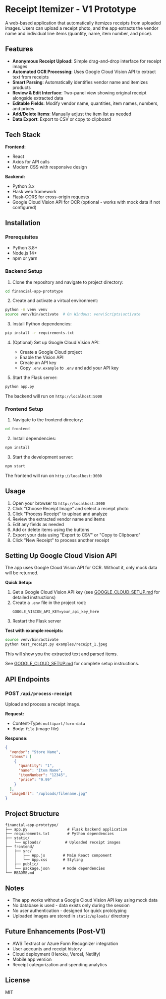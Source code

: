 # Receipt Itemizer - V1 Prototype

A web-based application that automatically itemizes receipts from uploaded images. Users can upload a receipt photo, and the app extracts the vendor name and individual line items (quantity, name, item number, and price).

## Features

- **Anonymous Receipt Upload**: Simple drag-and-drop interface for receipt images
- **Automated OCR Processing**: Uses Google Cloud Vision API to extract text from receipts
- **Smart Parsing**: Automatically identifies vendor name and itemizes products
- **Review & Edit Interface**: Two-panel view showing original receipt alongside extracted data
- **Editable Fields**: Modify vendor name, quantities, item names, numbers, and prices
- **Add/Delete Items**: Manually adjust the item list as needed
- **Data Export**: Export to CSV or copy to clipboard

## Tech Stack

**Frontend:**
- React
- Axios for API calls
- Modern CSS with responsive design

**Backend:**
- Python 3.x
- Flask web framework
- Flask-CORS for cross-origin requests
- Google Cloud Vision API for OCR (optional - works with mock data if not configured)

## Installation

### Prerequisites
- Python 3.8+
- Node.js 14+
- npm or yarn

### Backend Setup

1. Clone the repository and navigate to project directory:
```bash
cd financial-app-prototype
```

2. Create and activate a virtual environment:
```bash
python -m venv venv
source venv/bin/activate  # On Windows: venv\Scripts\activate
```

3. Install Python dependencies:
```bash
pip install -r requirements.txt
```

4. (Optional) Set up Google Cloud Vision API:
   - Create a Google Cloud project
   - Enable the Vision API
   - Create an API key
   - Copy `.env.example` to `.env` and add your API key

5. Start the Flask server:
```bash
python app.py
```

The backend will run on `http://localhost:5000`

### Frontend Setup

1. Navigate to the frontend directory:
```bash
cd frontend
```

2. Install dependencies:
```bash
npm install
```

3. Start the development server:
```bash
npm start
```

The frontend will run on `http://localhost:3000`

## Usage

1. Open your browser to `http://localhost:3000`
2. Click "Choose Receipt Image" and select a receipt photo
3. Click "Process Receipt" to upload and analyze
4. Review the extracted vendor name and items
5. Edit any fields as needed
6. Add or delete items using the buttons
7. Export your data using "Export to CSV" or "Copy to Clipboard"
8. Click "New Receipt" to process another receipt

## Setting Up Google Cloud Vision API

The app uses Google Cloud Vision API for OCR. Without it, only mock data will be returned.

**Quick Setup:**

1. Get a Google Cloud Vision API key (see [GOOGLE_CLOUD_SETUP.md](GOOGLE_CLOUD_SETUP.md) for detailed instructions)
2. Create a `.env` file in the project root:
   ```
   GOOGLE_VISION_API_KEY=your_api_key_here
   ```
3. Restart the Flask server

**Test with example receipts:**
```bash
source venv/bin/activate
python test_receipt.py examples/receipt_1.jpeg
```

This will show you the extracted text and parsed items.

See [GOOGLE_CLOUD_SETUP.md](GOOGLE_CLOUD_SETUP.md) for complete setup instructions.

## API Endpoints

### POST `/api/process-receipt`
Upload and process a receipt image.

**Request:**
- Content-Type: `multipart/form-data`
- Body: `file` (image file)

**Response:**
```json
{
  "vendor": "Store Name",
  "items": [
    {
      "quantity": "1",
      "name": "Item Name",
      "itemNumber": "12345",
      "price": "9.99"
    }
  ],
  "imageUrl": "/uploads/filename.jpg"
}
```

## Project Structure

```
financial-app-prototype/
├── app.py                  # Flask backend application
├── requirements.txt        # Python dependencies
├── static/
│   └── uploads/           # Uploaded receipt images
├── frontend/
│   ├── src/
│   │   ├── App.js        # Main React component
│   │   └── App.css       # Styling
│   ├── public/
│   └── package.json      # Node dependencies
└── README.md
```

## Notes

- The app works without a Google Cloud Vision API key using mock data
- No database is used - data exists only during the session
- No user authentication - designed for quick prototyping
- Uploaded images are stored in `static/uploads/` directory

## Future Enhancements (Post-V1)

- AWS Textract or Azure Form Recognizer integration
- User accounts and receipt history
- Cloud deployment (Heroku, Vercel, Netlify)
- Mobile app version
- Receipt categorization and spending analytics

## License

MIT

